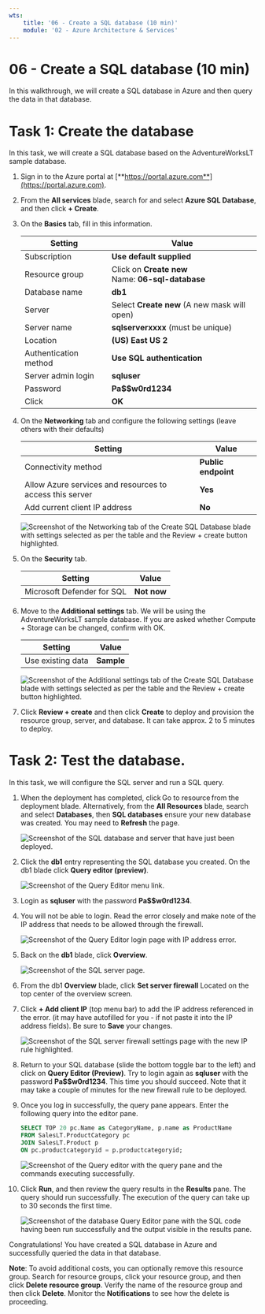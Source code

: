 ```yaml
---
wts:
    title: '06 - Create a SQL database (10 min)'
    module: '02 - Azure Architecture & Services'
---
```


# 06 - Create a SQL database (10 min)

In this walkthrough, we will create a SQL database in Azure and then query the data in that database.

# Task 1: Create the database 

In this task, we will create a SQL database based on the AdventureWorksLT sample database. 

1. Sign in to the Azure portal at [**https://portal.azure.com**](https://portal.azure.com).

2. From the **All services** blade, search for and select **Azure SQL Database**, and then click **+ Create**. 

3. On the **Basics** tab, fill in this information.  

    | Setting | Value | 
    | --- | --- |
    | Subscription | **Use default supplied** |
    | Resource group | Click on **Create new** <br /> Name: **06-sql-database** |
    | Database name| **db1** | 
    | Server | Select **Create new** (A new mask will open)|
    | Server name | **sqlserverxxxx** (must be unique) | 
    | Location | **(US) East US 2** |
    | Authentication method | **Use SQL authentication** |
    | Server admin login | **sqluser** |
    | Password | **Pa$$w0rd1234** |
    | Click  | **OK** |


4. On the  **Networking** tab and configure the following settings (leave others with their defaults) 

    | Setting | Value | 
    | --- | --- |
    | Connectivity method | **Public endpoint** |    
    | Allow Azure services and resources to access this server | **Yes** |
    | Add current client IP address | **No** |
    
   ![Screenshot of the Networking tab of the Create SQL Database blade with settings selected as per the table and the Review + create button highlighted.](../images/M02-0601.png)

5. On the **Security** tab. 

    | Setting | Value | 
    | --- | --- |
    | Microsoft Defender for SQL| **Not now** |
    
6. Move to the **Additional settings** tab. We will be using the AdventureWorksLT sample database. If you are asked whether Compute + Storage can be changed, confirm with OK. 

    | Setting | Value | 
    | --- | --- |
    | Use existing data | **Sample** |

    ![Screenshot of the Additional settings tab of the Create SQL Database blade with settings selected as per the table and the Review + create button highlighted.](../images/M02-0602.png)

7. Click **Review + create** and then click **Create** to deploy and provision the resource group, server, and database. It can take approx. 2 to 5 minutes to deploy.


# Task 2: Test the database.

In this task, we will configure the SQL server and run a SQL query. 

1. When the deployment has completed, click Go to resource from the deployment blade. Alternatively, from the **All Resources** blade, search and select **Databases**, then **SQL databases** ensure your new database was created. You may need to **Refresh** the page.

    ![Screenshot of the SQL database and server that have just been deployed.](../images/M02-0603.png)

2. Click the **db1** entry representing the SQL database you created. On the db1 blade click **Query editor (preview)**.

    ![Screenshot of the Query Editor menu link.](../images/M02-0609.png)

3. Login as **sqluser** with the password **Pa$$w0rd1234**.

4. You will not be able to login. Read the error closely and make note of the IP address that needs to be allowed through the firewall. 

    ![Screenshot of the Query Editor login page with IP address error.](../images/M02-0604.png)

5. Back on the **db1** blade, click **Overview**. 

    ![Screenshot of the SQL server page.](../images/M02-0605.png)

6. From the db1 **Overview** blade, click **Set server firewall** Located on the top center of the overview screen.

7. Click **+ Add client IP** (top menu bar) to add the IP address referenced in the error. (it may have autofilled for you - if not paste it into the IP address fields). Be sure to **Save** your changes. 

    ![Screenshot of the SQL server firewall settings page with the new IP rule highlighted.](../images/M02-0606.png)

8. Return to your SQL database (slide the bottom toggle bar to the left) and click on **Query Editor (Preview)**. Try to login again as **sqluser** with the password **Pa$$w0rd1234**. This time you should succeed. Note that it may take a couple of minutes for the new firewall rule to be deployed. 

9. Once you log in successfully, the query pane appears. Enter the following query into the editor pane. 

    ```SQL
    SELECT TOP 20 pc.Name as CategoryName, p.name as ProductName
    FROM SalesLT.ProductCategory pc
    JOIN SalesLT.Product p
    ON pc.productcategoryid = p.productcategoryid;
    ```

    ![Screenshot of the Query editor with the query pane and the commands executing successfully.](../images/M02-0607.png)

10. Click **Run**, and then review the query results in the **Results** pane. The query should run successfully. The execution of the query can take up to 30 seconds the first time. 

    ![Screenshot of the database Query Editor pane with the SQL code having been run successfully and the output visible in the results pane.](../images/M02-0608.png)

Congratulations! You have created a SQL database in Azure and successfully queried the data in that database.

**Note**: To avoid additional costs, you can optionally remove this resource group. Search for resource groups, click your resource group, and then click **Delete resource group**. Verify the name of the resource group and then click **Delete**. Monitor the **Notifications** to see how the delete is proceeding.
